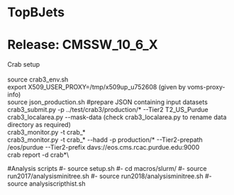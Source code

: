 # TopBJets

# Release: CMSSW_10_6_X

Crab setup\
\
source crab3_env.sh\
export X509_USER_PROXY=/tmp/x509up_u752608 (given by voms-proxy-info)\
source json_production.sh #prepare JSON containing input datasets\
crab3_submit.py -p ../test/crab3/production/* --Tier2 T2_US_Purdue\
crab3_localarea.py --mask-data (check crab3_localarea.py to rename data directory as required)\
crab3_monitor.py -t crab_\* \
crab3_monitor.py -t crab_\* --hadd -p production/* --Tier2-prepath /eos/purdue --Tier2-prefix davs://eos.cms.rcac.purdue.edu:9000\
crab report -d crab*\

#Analysis scripts
#- source setup.sh 
#- cd macros/slurm/
#- source run2017/analysisminitree.sh
#- source run2018/analysisminitree.sh
#- source analysiscripthist.sh

